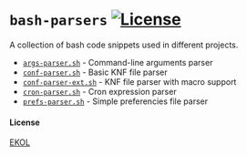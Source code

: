 # `bash-parsers` [![License](https://gh.kaos.io/ekol.svg)](https://essentialkaos.com/ekol)

A collection of bash code snippets used in different projects.

* [`args-parser.sh`](args-parser.sh) - Command-line arguments parser
* [`conf-parser.sh`](conf-parser.sh) - Basic KNF file parser
* [`conf-parser-ext.sh`](conf-parser-ext.sh) - KNF file parser with macro support
* [`cron-parser.sh`](cron-parser.sh) - Cron expression parser
* [`prefs-parser.sh`](prefs-parser.sh) - Simple preferencies file parser

#### License

[EKOL](https://essentialkaos.com/ekol)
